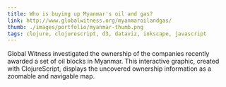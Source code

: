 ```yaml
---
title: Who is buying up Myanmar's oil and gas?
link: http://www.globalwitness.org/myanmaroilandgas/
thumb: ./images/portfolio/myanmar-thumb.png
tags: clojure, clojurescript, d3, dataviz, inkscape, javascript
---
```


Global Witness investigated the ownership of the companies recently awarded a set of oil blocks in Myanmar. This interactive graphic, created with ClojureScript, displays the uncovered ownership information as a zoomable and navigable map.